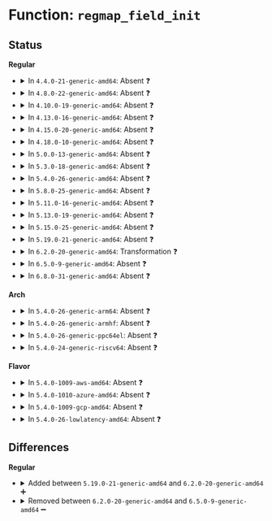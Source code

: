 # Function: <code>regmap_field_init</code>

## Status
<b>Regular</b>
<ul>
<li>
<details>
<summary>In <code>4.4.0-21-generic-amd64</code>: Absent ❓</summary>

```json
{
  "name": "regmap_field_init",
  "collision_type": "Unique Static",
  "inline_type": "Full",
  "funcs": [
    {
      "addr": 18446744071584491643,
      "name": "regmap_field_init",
      "external": false,
      "loc": "drivers/base/regmap/regmap.c:949",
      "file": "drivers/base/regmap/regmap.c",
      "inline": "not declared, inlined",
      "caller_inline": [
        "drivers/base/regmap/regmap.c:devm_regmap_field_alloc",
        "drivers/base/regmap/regmap.c:regmap_field_alloc"
      ],
      "caller_func": []
    }
  ],
  "symbols": []
}
```
</details>
</li>
<li>
<details>
<summary>In <code>4.8.0-22-generic-amd64</code>: Absent ❓</summary>

```json
{
  "name": "regmap_field_init",
  "collision_type": "Unique Static",
  "inline_type": "Full",
  "funcs": [
    {
      "addr": 18446744071584844338,
      "name": "regmap_field_init",
      "external": false,
      "loc": "drivers/base/regmap/regmap.c:1050",
      "file": "drivers/base/regmap/regmap.c",
      "inline": "not declared, inlined",
      "caller_inline": [
        "drivers/base/regmap/regmap.c:regmap_field_alloc",
        "drivers/base/regmap/regmap.c:devm_regmap_field_alloc"
      ],
      "caller_func": []
    }
  ],
  "symbols": []
}
```
</details>
</li>
<li>
<details>
<summary>In <code>4.10.0-19-generic-amd64</code>: Absent ❓</summary>

```json
{
  "name": "regmap_field_init",
  "collision_type": "Unique Static",
  "inline_type": "Full",
  "funcs": [
    {
      "addr": 18446744071585037666,
      "name": "regmap_field_init",
      "external": false,
      "loc": "drivers/base/regmap/regmap.c:1082",
      "file": "drivers/base/regmap/regmap.c",
      "inline": "not declared, inlined",
      "caller_inline": [
        "drivers/base/regmap/regmap.c:regmap_field_alloc",
        "drivers/base/regmap/regmap.c:devm_regmap_field_alloc"
      ],
      "caller_func": []
    }
  ],
  "symbols": []
}
```
</details>
</li>
<li>
<details>
<summary>In <code>4.13.0-16-generic-amd64</code>: Absent ❓</summary>

```json
{
  "name": "regmap_field_init",
  "collision_type": "Unique Static",
  "inline_type": "Full",
  "funcs": [
    {
      "addr": 18446744071585119544,
      "name": "regmap_field_init",
      "external": false,
      "loc": "drivers/base/regmap/regmap.c:1082",
      "file": "drivers/base/regmap/regmap.c",
      "inline": "not declared, inlined",
      "caller_inline": [
        "drivers/base/regmap/regmap.c:regmap_field_alloc",
        "drivers/base/regmap/regmap.c:devm_regmap_field_alloc"
      ],
      "caller_func": []
    }
  ],
  "symbols": []
}
```
</details>
</li>
<li>
<details>
<summary>In <code>4.15.0-20-generic-amd64</code>: Absent ❓</summary>

```json
{
  "name": "regmap_field_init",
  "collision_type": "Unique Static",
  "inline_type": "Full",
  "funcs": [
    {
      "addr": 18446744071585545912,
      "name": "regmap_field_init",
      "external": false,
      "loc": "drivers/base/regmap/regmap.c:1159",
      "file": "drivers/base/regmap/regmap.c",
      "inline": "not declared, inlined",
      "caller_inline": [
        "drivers/base/regmap/regmap.c:regmap_field_alloc",
        "drivers/base/regmap/regmap.c:devm_regmap_field_alloc"
      ],
      "caller_func": []
    }
  ],
  "symbols": []
}
```
</details>
</li>
<li>
<details>
<summary>In <code>4.18.0-10-generic-amd64</code>: Absent ❓</summary>

```json
{
  "name": "regmap_field_init",
  "collision_type": "Unique Static",
  "inline_type": "Full",
  "funcs": [
    {
      "addr": 18446744071585788600,
      "name": "regmap_field_init",
      "external": false,
      "loc": "drivers/base/regmap/regmap.c:1173",
      "file": "drivers/base/regmap/regmap.c",
      "inline": "not declared, inlined",
      "caller_inline": [
        "drivers/base/regmap/regmap.c:regmap_field_alloc",
        "drivers/base/regmap/regmap.c:devm_regmap_field_alloc"
      ],
      "caller_func": []
    }
  ],
  "symbols": []
}
```
</details>
</li>
<li>
<details>
<summary>In <code>5.0.0-13-generic-amd64</code>: Absent ❓</summary>

```json
{
  "name": "regmap_field_init",
  "collision_type": "Unique Static",
  "inline_type": "Full",
  "funcs": [
    {
      "addr": 18446744071585919000,
      "name": "regmap_field_init",
      "external": false,
      "loc": "drivers/base/regmap/regmap.c:1209",
      "file": "drivers/base/regmap/regmap.c",
      "inline": "not declared, inlined",
      "caller_inline": [
        "drivers/base/regmap/regmap.c:regmap_field_alloc",
        "drivers/base/regmap/regmap.c:devm_regmap_field_alloc"
      ],
      "caller_func": []
    }
  ],
  "symbols": []
}
```
</details>
</li>
<li>
<details>
<summary>In <code>5.3.0-18-generic-amd64</code>: Absent ❓</summary>

```json
{
  "name": "regmap_field_init",
  "collision_type": "Unique Static",
  "inline_type": "Full",
  "funcs": [
    {
      "addr": 18446744071586160968,
      "name": "regmap_field_init",
      "external": false,
      "loc": "drivers/base/regmap/regmap.c:1205",
      "file": "drivers/base/regmap/regmap.c",
      "inline": "not declared, inlined",
      "caller_inline": [
        "drivers/base/regmap/regmap.c:regmap_field_alloc",
        "drivers/base/regmap/regmap.c:devm_regmap_field_alloc"
      ],
      "caller_func": []
    }
  ],
  "symbols": []
}
```
</details>
</li>
<li>
<details>
<summary>In <code>5.4.0-26-generic-amd64</code>: Absent ❓</summary>

```json
{
  "name": "regmap_field_init",
  "collision_type": "Unique Static",
  "inline_type": "Full",
  "funcs": [
    {
      "addr": 18446744071586309368,
      "name": "regmap_field_init",
      "external": false,
      "loc": "drivers/base/regmap/regmap.c:1205",
      "file": "drivers/base/regmap/regmap.c",
      "inline": "not declared, inlined",
      "caller_inline": [
        "drivers/base/regmap/regmap.c:regmap_field_alloc",
        "drivers/base/regmap/regmap.c:devm_regmap_field_alloc"
      ],
      "caller_func": []
    }
  ],
  "symbols": []
}
```
</details>
</li>
<li>
<details>
<summary>In <code>5.8.0-25-generic-amd64</code>: Absent ❓</summary>

```json
{
  "name": "regmap_field_init",
  "collision_type": "Unique Static",
  "inline_type": "Full",
  "funcs": [
    {
      "addr": 18446744071587080520,
      "name": "regmap_field_init",
      "external": false,
      "loc": "drivers/base/regmap/regmap.c:1198",
      "file": "drivers/base/regmap/regmap.c",
      "inline": "not declared, inlined",
      "caller_inline": [
        "drivers/base/regmap/regmap.c:regmap_field_alloc",
        "drivers/base/regmap/regmap.c:devm_regmap_field_alloc"
      ],
      "caller_func": []
    }
  ],
  "symbols": []
}
```
</details>
</li>
<li>
<details>
<summary>In <code>5.11.0-16-generic-amd64</code>: Absent ❓</summary>

```json
{
  "name": "regmap_field_init",
  "collision_type": "Unique Static",
  "inline_type": "Full",
  "funcs": [
    {
      "addr": 18446744071587166760,
      "name": "regmap_field_init",
      "external": false,
      "loc": "drivers/base/regmap/regmap.c:1236",
      "file": "drivers/base/regmap/regmap.c",
      "inline": "not declared, inlined",
      "caller_inline": [
        "drivers/base/regmap/regmap.c:regmap_field_alloc",
        "drivers/base/regmap/regmap.c:devm_regmap_field_bulk_alloc",
        "drivers/base/regmap/regmap.c:regmap_field_bulk_alloc",
        "drivers/base/regmap/regmap.c:devm_regmap_field_alloc"
      ],
      "caller_func": []
    }
  ],
  "symbols": []
}
```
</details>
</li>
<li>
<details>
<summary>In <code>5.13.0-19-generic-amd64</code>: Absent ❓</summary>

```json
{
  "name": "regmap_field_init",
  "collision_type": "Unique Static",
  "inline_type": "Full",
  "funcs": [
    {
      "addr": 18446744071587053800,
      "name": "regmap_field_init",
      "external": false,
      "loc": "drivers/base/regmap/regmap.c:1236",
      "file": "drivers/base/regmap/regmap.c",
      "inline": "not declared, inlined",
      "caller_inline": [
        "drivers/base/regmap/regmap.c:regmap_field_alloc",
        "drivers/base/regmap/regmap.c:devm_regmap_field_bulk_alloc",
        "drivers/base/regmap/regmap.c:regmap_field_bulk_alloc",
        "drivers/base/regmap/regmap.c:devm_regmap_field_alloc"
      ],
      "caller_func": []
    }
  ],
  "symbols": []
}
```
</details>
</li>
<li>
<details>
<summary>In <code>5.15.0-25-generic-amd64</code>: Absent ❓</summary>

```json
{
  "name": "regmap_field_init",
  "collision_type": "Unique Static",
  "inline_type": "Full",
  "funcs": [
    {
      "addr": 18446744071587623217,
      "name": "regmap_field_init",
      "external": false,
      "loc": "drivers/base/regmap/regmap.c:1275",
      "file": "drivers/base/regmap/regmap.c",
      "inline": "not declared, inlined",
      "caller_inline": [
        "drivers/base/regmap/regmap.c:regmap_field_alloc",
        "drivers/base/regmap/regmap.c:devm_regmap_field_bulk_alloc",
        "drivers/base/regmap/regmap.c:regmap_field_bulk_alloc",
        "drivers/base/regmap/regmap.c:devm_regmap_field_alloc"
      ],
      "caller_func": []
    }
  ],
  "symbols": []
}
```
</details>
</li>
<li>
<details>
<summary>In <code>5.19.0-21-generic-amd64</code>: Absent ❓</summary>

```json
{
  "name": "regmap_field_init",
  "collision_type": "Unique Static",
  "inline_type": "Full",
  "funcs": [
    {
      "addr": 18446744071588967717,
      "name": "regmap_field_init",
      "external": false,
      "loc": "drivers/base/regmap/regmap.c:1294",
      "file": "drivers/base/regmap/regmap.c",
      "inline": "not declared, inlined",
      "caller_inline": [
        "drivers/base/regmap/regmap.c:regmap_field_alloc",
        "drivers/base/regmap/regmap.c:devm_regmap_field_bulk_alloc",
        "drivers/base/regmap/regmap.c:regmap_field_bulk_alloc",
        "drivers/base/regmap/regmap.c:devm_regmap_field_alloc"
      ],
      "caller_func": []
    }
  ],
  "symbols": []
}
```
</details>
</li>
<li>
<details>
<summary>In <code>6.2.0-20-generic-amd64</code>: Transformation ❓</summary>

```c
void regmap_field_init(struct regmap_field * rm_field, struct regmap * regmap, struct reg_field reg_field)
```

```json
{
  "name": "regmap_field_init",
  "collision_type": "Unique Static",
  "inline_type": "No",
  "funcs": [
    {
      "addr": 0,
      "name": "regmap_field_init",
      "external": false,
      "loc": "drivers/base/regmap/regmap.c:1293",
      "file": "drivers/base/regmap/regmap.c",
      "inline": "seen, unknown",
      "caller_inline": [],
      "caller_func": [
        "drivers/base/regmap/regmap.c:regmap_field_alloc",
        "drivers/base/regmap/regmap.c:devm_regmap_field_bulk_alloc",
        "drivers/base/regmap/regmap.c:regmap_field_bulk_alloc",
        "drivers/base/regmap/regmap.c:devm_regmap_field_alloc"
      ]
    }
  ],
  "symbols": [
    {
      "addr": 18446744071590483552,
      "name": "regmap_field_init",
      "section": ".text",
      "bind": "STB_LOCAL",
      "size": 193
    },
    {
      "addr": 18446744071596248491,
      "name": "regmap_field_init.cold",
      "section": ".text",
      "bind": "STB_LOCAL",
      "size": 51
    }
  ]
}
```
</details>
</li>
<li>
<details>
<summary>In <code>6.5.0-9-generic-amd64</code>: Absent ❓</summary>

```json
{
  "name": "regmap_field_init",
  "collision_type": "Unique Static",
  "inline_type": "Full",
  "funcs": [
    {
      "addr": 18446744071590810277,
      "name": "regmap_field_init",
      "external": false,
      "loc": "drivers/base/regmap/regmap.c:1293",
      "file": "drivers/base/regmap/regmap.c",
      "inline": "not declared, inlined",
      "caller_inline": [
        "drivers/base/regmap/regmap.c:regmap_field_alloc",
        "drivers/base/regmap/regmap.c:devm_regmap_field_bulk_alloc",
        "drivers/base/regmap/regmap.c:regmap_field_bulk_alloc",
        "drivers/base/regmap/regmap.c:devm_regmap_field_alloc"
      ],
      "caller_func": []
    }
  ],
  "symbols": []
}
```
</details>
</li>
<li>
<details>
<summary>In <code>6.8.0-31-generic-amd64</code>: Absent ❓</summary>

```json
{
  "name": "regmap_field_init",
  "collision_type": "Unique Static",
  "inline_type": "Full",
  "funcs": [
    {
      "addr": 18446744071591153972,
      "name": "regmap_field_init",
      "external": false,
      "loc": "drivers/base/regmap/regmap.c:1199",
      "file": "drivers/base/regmap/regmap.c",
      "inline": "not declared, inlined",
      "caller_inline": [
        "drivers/base/regmap/regmap.c:regmap_field_alloc",
        "drivers/base/regmap/regmap.c:devm_regmap_field_bulk_alloc",
        "drivers/base/regmap/regmap.c:regmap_field_bulk_alloc",
        "drivers/base/regmap/regmap.c:devm_regmap_field_alloc"
      ],
      "caller_func": []
    }
  ],
  "symbols": []
}
```
</details>
</li>
</ul>
<b>Arch</b>
<ul>
<li>
<details>
<summary>In <code>5.4.0-26-generic-arm64</code>: Absent ❓</summary>

```json
{
  "name": "regmap_field_init",
  "collision_type": "Unique Static",
  "inline_type": "Full",
  "funcs": [
    {
      "addr": 18446603336499144040,
      "name": "regmap_field_init",
      "external": false,
      "loc": "drivers/base/regmap/regmap.c:1205",
      "file": "drivers/base/regmap/regmap.c",
      "inline": "not declared, inlined",
      "caller_inline": [
        "drivers/base/regmap/regmap.c:regmap_field_alloc",
        "drivers/base/regmap/regmap.c:devm_regmap_field_alloc"
      ],
      "caller_func": []
    }
  ],
  "symbols": []
}
```
</details>
</li>
<li>
<details>
<summary>In <code>5.4.0-26-generic-armhf</code>: Absent ❓</summary>

```json
{
  "name": "regmap_field_init",
  "collision_type": "Unique Static",
  "inline_type": "Full",
  "funcs": [
    {
      "addr": 3231680268,
      "name": "regmap_field_init",
      "external": false,
      "loc": "drivers/base/regmap/regmap.c:1205",
      "file": "drivers/base/regmap/regmap.c",
      "inline": "not declared, inlined",
      "caller_inline": [
        "drivers/base/regmap/regmap.c:regmap_field_alloc",
        "drivers/base/regmap/regmap.c:devm_regmap_field_alloc"
      ],
      "caller_func": []
    }
  ],
  "symbols": []
}
```
</details>
</li>
<li>
<details>
<summary>In <code>5.4.0-26-generic-ppc64el</code>: Absent ❓</summary>

```json
{
  "name": "regmap_field_init",
  "collision_type": "Unique Static",
  "inline_type": "Full",
  "funcs": [
    {
      "addr": 13835058055292346892,
      "name": "regmap_field_init",
      "external": false,
      "loc": "drivers/base/regmap/regmap.c:1205",
      "file": "drivers/base/regmap/regmap.c",
      "inline": "not declared, inlined",
      "caller_inline": [
        "drivers/base/regmap/regmap.c:regmap_field_alloc",
        "drivers/base/regmap/regmap.c:devm_regmap_field_alloc"
      ],
      "caller_func": []
    }
  ],
  "symbols": []
}
```
</details>
</li>
<li>
<details>
<summary>In <code>5.4.0-24-generic-riscv64</code>: Absent ❓</summary>

```json
{
  "name": "regmap_field_init",
  "collision_type": "Unique Static",
  "inline_type": "Full",
  "funcs": [
    {
      "addr": 18446743936276447588,
      "name": "regmap_field_init",
      "external": false,
      "loc": "drivers/base/regmap/regmap.c:1205",
      "file": "drivers/base/regmap/regmap.c",
      "inline": "not declared, inlined",
      "caller_inline": [
        "drivers/base/regmap/regmap.c:regmap_field_alloc",
        "drivers/base/regmap/regmap.c:devm_regmap_field_alloc"
      ],
      "caller_func": []
    }
  ],
  "symbols": []
}
```
</details>
</li>
</ul>
<b>Flavor</b>
<ul>
<li>
<details>
<summary>In <code>5.4.0-1009-aws-amd64</code>: Absent ❓</summary>

```json
{
  "name": "regmap_field_init",
  "collision_type": "Unique Static",
  "inline_type": "Full",
  "funcs": [
    {
      "addr": 18446744071586072616,
      "name": "regmap_field_init",
      "external": false,
      "loc": "drivers/base/regmap/regmap.c:1205",
      "file": "drivers/base/regmap/regmap.c",
      "inline": "not declared, inlined",
      "caller_inline": [
        "drivers/base/regmap/regmap.c:regmap_field_alloc",
        "drivers/base/regmap/regmap.c:devm_regmap_field_alloc"
      ],
      "caller_func": []
    }
  ],
  "symbols": []
}
```
</details>
</li>
<li>
<details>
<summary>In <code>5.4.0-1010-azure-amd64</code>: Absent ❓</summary>

```json
{
  "name": "regmap_field_init",
  "collision_type": "Unique Static",
  "inline_type": "Full",
  "funcs": [
    {
      "addr": 18446744071585918568,
      "name": "regmap_field_init",
      "external": false,
      "loc": "drivers/base/regmap/regmap.c:1205",
      "file": "drivers/base/regmap/regmap.c",
      "inline": "not declared, inlined",
      "caller_inline": [
        "drivers/base/regmap/regmap.c:regmap_field_alloc",
        "drivers/base/regmap/regmap.c:devm_regmap_field_alloc"
      ],
      "caller_func": []
    }
  ],
  "symbols": []
}
```
</details>
</li>
<li>
<details>
<summary>In <code>5.4.0-1009-gcp-amd64</code>: Absent ❓</summary>

```json
{
  "name": "regmap_field_init",
  "collision_type": "Unique Static",
  "inline_type": "Full",
  "funcs": [
    {
      "addr": 18446744071586257336,
      "name": "regmap_field_init",
      "external": false,
      "loc": "drivers/base/regmap/regmap.c:1205",
      "file": "drivers/base/regmap/regmap.c",
      "inline": "not declared, inlined",
      "caller_inline": [
        "drivers/base/regmap/regmap.c:regmap_field_alloc",
        "drivers/base/regmap/regmap.c:devm_regmap_field_alloc"
      ],
      "caller_func": []
    }
  ],
  "symbols": []
}
```
</details>
</li>
<li>
<details>
<summary>In <code>5.4.0-26-lowlatency-amd64</code>: Absent ❓</summary>

```json
{
  "name": "regmap_field_init",
  "collision_type": "Unique Static",
  "inline_type": "Full",
  "funcs": [
    {
      "addr": 18446744071586368280,
      "name": "regmap_field_init",
      "external": false,
      "loc": "drivers/base/regmap/regmap.c:1205",
      "file": "drivers/base/regmap/regmap.c",
      "inline": "not declared, inlined",
      "caller_inline": [
        "drivers/base/regmap/regmap.c:regmap_field_alloc",
        "drivers/base/regmap/regmap.c:devm_regmap_field_alloc"
      ],
      "caller_func": []
    }
  ],
  "symbols": []
}
```
</details>
</li>
</ul>

## Differences
<b>Regular</b>
<ul>
<li>
<details>
<summary>Added between <code>5.19.0-21-generic-amd64</code> and <code>6.2.0-20-generic-amd64</code> ➕</summary>

```c
void regmap_field_init(struct regmap_field * rm_field, struct regmap * regmap, struct reg_field reg_field)
```
</details>
</li>
<li>
<details>
<summary>Removed between <code>6.2.0-20-generic-amd64</code> and <code>6.5.0-9-generic-amd64</code> ➖</summary>

```c
void regmap_field_init(struct regmap_field * rm_field, struct regmap * regmap, struct reg_field reg_field)
```
</details>
</li>
</ul>
